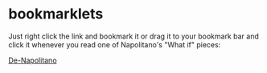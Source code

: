 # bookmarklets

Just right click the link and bookmark it or drag it to your bookmark bar and click it whenever you read one of Napolitano's "What if" pieces:

[De-Napolitano]



[De-Napolitano]: javascript:function%20walk(element){if(!element)element=document.body;var%20nodes=element.childNodes;for(var%20n=0;n<nodes.length;n++){if(nodes[n].nodeType==Node.TEXT_NODE){var%20t=nodes[n].textContent.replace(/What%20if\s+\S/g,function(x){return%20x.slice(-1).toUpperCase();});nodes[n].textContent=t.replace(/\?/g,'.');}else{walk(nodes[n]);}}}walk();


